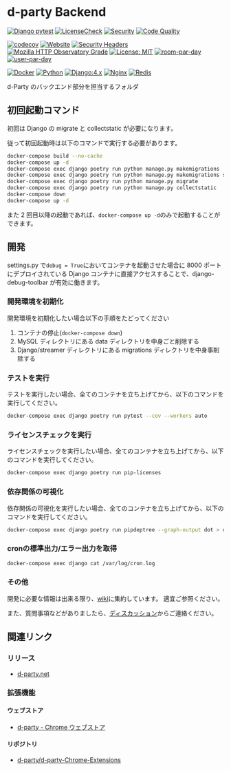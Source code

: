 # d-party Backend

[![Django pytest](https://github.com/d-party/d-party-Backend/actions/workflows/pytest.yml/badge.svg?branch=main&event=push)](https://github.com/d-party/d-party-Backend/actions/workflows/pytest.yml)
[![LicenseCheck](https://github.com/d-party/d-party-Backend/actions/workflows/license-check.yml/badge.svg?event=push)](https://github.com/d-party/d-party-Backend/actions/workflows/license-check.yml)
[![Security](https://github.com/d-party/d-party-Backend/actions/workflows/security.yml/badge.svg?branch=main)](https://github.com/d-party/d-party-Backend/actions/workflows/security.yml)
[![Code Quality](https://github.com/d-party/d-party-Backend/actions/workflows/code-quality.yml/badge.svg?branch=main)](https://github.com/d-party/d-party-Backend/actions/workflows/code-quality.yml)

[![codecov](https://codecov.io/gh/d-party/d-party-Backend/branch/main/graph/badge.svg?token=WZ8DXWKN50)](https://codecov.io/gh/d-party/d-party-Backend)
[![Website](https://img.shields.io/website?label=d-party.net&up_message=online&url=https%3A%2F%2Fd-party.net)](https://d-party.net)
[![Security Headers](https://img.shields.io/security-headers?url=https%3A%2F%2Fd-party.net)](https://securityheaders.com/?q=https%3A%2F%2Fd-party.net&followRedirects=on)
[![Mozilla HTTP Observatory Grade](https://img.shields.io/mozilla-observatory/grade/d-party.net?publish)](https://observatory.mozilla.org/analyze/d-party.net)
[![License: MIT](https://img.shields.io/badge/License-MIT-yellow.svg)](https://github.com/d-Party/d-Party-Backend/blob/main/LICENSE)
[![room-par-day](https://img.shields.io/endpoint?url=https://d-party.net/api/shields/room-par-day)](https://d-party.net)
[![user-par-day](https://img.shields.io/endpoint?url=https://d-party.net/api/shields/user-par-day)](https://d-party.net)

[![Docker](https://img.shields.io/badge/-Docker-EEE.svg?logo=docker&style=flat)](https://www.docker.com/)
[![Python](https://img.shields.io/badge/Python:3.10-F9DC3E.svg?logo=python&style=flat)](https://www.python.org/)
[![Django:4.x](https://img.shields.io/badge/Django:4.0-092E20.svg?logo=django&style=flat)](https://www.djangoproject.com/)
[![Nginx](https://img.shields.io/badge/-Nginx-5.svg?logo=nginx&style=flat)](https://www.nginx.co.jp/)
[![Redis](https://img.shields.io/badge/Redis:6.2-511.svg?logo=redis&style=flat)](https://redis.io/)

d-Party のバックエンド部分を担当するフォルダ

## 初回起動コマンド

初回は Django の migrate と collectstatic が必要になります。

従って初回起動時は以下のコマンドで実行する必要があります。

```bash
docker-compose build --no-cache
docker-compose up -d
docker-compose exec django poetry run python manage.py makemigrations
docker-compose exec django poetry run python manage.py makemigrations streamer
docker-compose exec django poetry run python manage.py migrate
docker-compose exec django poetry run python manage.py collectstatic
docker-compose down
docker-compose up -d
```

また 2 回目以降の起動であれば、`docker-compose up -d`のみで起動することができます。

## 開発

settings.py で`debug = True`においてコンテナを起動させた場合に 8000 ポートにデプロイされている Django コンテナに直接アクセスすることで、django-debug-toolbar が有効に働きます。

### 開発環境を初期化

開発環境を初期化したい場合以下の手順をたどってください

1. コンテナの停止(`docker-compose down`)
2. MySQL ディレクトリにある data ディレクトリを中身ごと削除する
3. Django/streamer ディレクトリにある migrations ディレクトリを中身事削除する

### テストを実行

テストを実行したい場合、全てのコンテナを立ち上げてから、以下のコマンドを実行してください。

```bash
docker-compose exec django poetry run pytest --cov --workers auto
```

### ライセンスチェックを実行

ライセンスチェックを実行したい場合、全てのコンテナを立ち上げてから、以下のコマンドを実行してください。

```bash
docker-compose exec django poetry run pip-licenses
```

### 依存関係の可視化

依存関係の可視化を実行したい場合、全てのコンテナを立ち上げてから、以下のコマンドを実行してください。

```bash
docker-compose exec django poetry run pipdeptree --graph-output dot > dependencies.dot
```

### cronの標準出力/エラー出力を取得

```bash
docker-compose exec django cat /var/log/cron.log
```

### その他

開発に必要な情報は出来る限り、[wiki](https://github.com/d-party/d-party-Backend/wiki)に集約しています。
適宜ご参照ください。

また、質問事項などがありましたら、[ディスカッション](https://github.com/d-party/d-party-Backend/discussions)からご連絡ください。

## 関連リンク

### リリース

- [d-party.net](https://d-party.net/)

### 拡張機能

#### ウェブストア

- [d-party - Chrome ウェブストア](https://chrome.google.com/webstore/detail/d-party/ibmlcfpijglpfbfgaleaeooebgdgcbpc)

#### リポジトリ

- [d-party/d-party-Chrome-Extensions](https://github.com/d-party/d-party-Chrome-Extensions)
